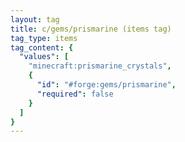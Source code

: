 ```yaml
---
layout: tag
title: c/gems/prismarine (items tag)
tag_type: items
tag_content: {
  "values": [
    "minecraft:prismarine_crystals",
    {
      "id": "#forge:gems/prismarine",
      "required": false
    }
  ]
}
---
```

